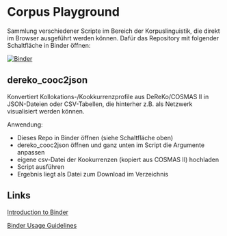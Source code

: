 # Corpus Playground

Sammlung verschiedener Scripte im Bereich der Korpuslinguistik, die direkt im Browser ausgeführt werden können. Dafür das Repository mit folgender Schaltfläche in Binder öffnen:

[![Binder](https://mybinder.org/badge_logo.svg)](https://mybinder.org/v2/gh/pleyad/jupyter-tests/main)

## dereko_cooc2json

Konvertiert Kollokations-/Kookkurrenzprofile aus DeReKo/COSMAS II in JSON-Dateien oder CSV-Tabellen, die hinterher z.B. als Netzwerk visualisiert werden können.

Anwendung:

- Dieses Repo in Binder öffnen (siehe Schaltfläche oben)
- dereko_cooc2json öffnen und ganz unten im Script die Argumente anpassen
- eigene csv-Datei der Kookurrenzen (kopiert aus COSMAS II) hochladen
- Script ausführen
- Ergebnis liegt als Datei zum Download im Verzeichnis

## Links
[Introduction to Binder](https://github.com/alan-turing-institute/the-turing-way/blob/master/workshops/boost-research-reproducibility-binder/workshop-presentations/zero-to-binder-python.md)

[Binder Usage Guidelines](https://mybinder.readthedocs.io/en/latest/about/user-guidelines.html)
